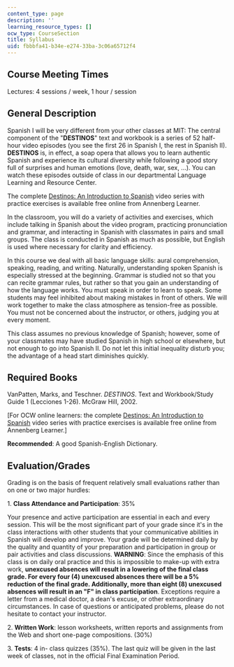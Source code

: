 ```yaml
---
content_type: page
description: ''
learning_resource_types: []
ocw_type: CourseSection
title: Syllabus
uid: fbbbfa41-b34e-e274-33ba-3c06a65712f4
---
```


Course Meeting Times
--------------------

Lectures: 4 sessions / week, 1 hour / session

General Description
-------------------

Spanish I will be very different from your other classes at MIT: The central component of the "**DESTINOS**" text and workbook is a series of 52 half-hour video episodes (you see the first 26 in Spanish I, the rest in Spanish II). **DESTINOS** is, in effect, a soap opera that allows you to learn authentic Spanish and experience its cultural diversity while following a good story full of surprises and human emotions (love, death, war, sex, ...). You can watch these episodes outside of class in our departmental Language Learning and Resource Center.

The complete [Destinos: An Introduction to Spanish](https://www.learner.org/series/destinos-an-introduction-to-spanish/) video series with practice exercises is available free online from Annenberg Learner.

In the classroom, you will do a variety of activities and exercises, which include talking in Spanish about the video program, practicing pronunciation and grammar, and interacting in Spanish with classmates in pairs and small groups. The class is conducted in Spanish as much as possible, but English is used where necessary for clarity and efficiency.

In this course we deal with all basic language skills: aural comprehension, speaking, reading, and writing. Naturally, understanding spoken Spanish is especially stressed at the beginning. Grammar is studied not so that you can recite grammar rules, but rather so that you gain an understanding of how the language works. You must speak in order to learn to speak. Some students may feel inhibited about making mistakes in front of others. We will work together to make the class atmosphere as tension-free as possible. You must not be concerned about the instructor, or others, judging you at every moment.

This class assumes no previous knowledge of Spanish; however, some of your classmates may have studied Spanish in high school or elsewhere, but not enough to go into Spanish II. Do not let this initial inequality disturb you; the advantage of a head start diminishes quickly.

Required Books
--------------

VanPatten, Marks, and Teschner. _DESTINOS_. Text and Workbook/Study Guide 1 (Lecciones 1-26). McGraw Hill, 2002.

\[For OCW online learners: the complete [Destinos: An Introduction to Spanish](https://www.learner.org/series/destinos-an-introduction-to-spanish/) video series with practice exercises is available free online from Annenberg Learner.\]

**Recommended**: A good Spanish-English Dictionary.

Evaluation/Grades
-----------------

Grading is on the basis of frequent relatively small evaluations rather than on one or two major hurdles:

1\. **Class Attendance and Participation**: 35%

Your presence and active participation are essential in each and every session. This will be the most significant part of your grade since it's in the class interactions with other students that your communicative abilities in Spanish will develop and improve. Your grade will be determined daily by the quality and quantity of your preparation and participation in group or pair activities and class discussions. **WARNING**: Since the emphasis of this class is on daily oral practice and this is impossible to make-up with extra work, **unexcused absences will result in a lowering of the final class grade. For every four (4) unexcused absences there will be a 5% reduction of the final grade. Additionally, more than eight (8) unexcused absences will result in an "F" in class participation**. Exceptions require a letter from a medical doctor, a dean's excuse, or other extraordinary circumstances. In case of questions or anticipated problems, please do not hesitate to contact your instructor.

2\. **Written Work**: lesson worksheets, written reports and assignments from the Web and short one-page compositions. (30%)

3\. **Tests**: 4 in- class quizzes (35%). The last quiz will be given in the last week of classes, not in the official Final Examination Period.